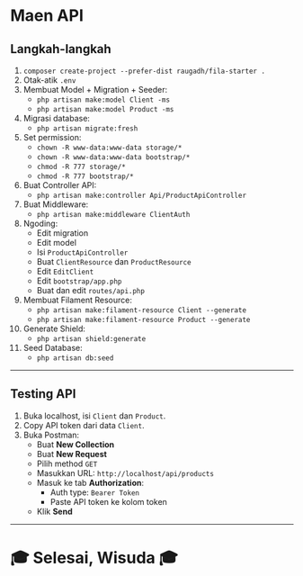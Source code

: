 # Maen API

## Langkah-langkah

1. `composer create-project --prefer-dist raugadh/fila-starter .`
2. Otak-atik `.env`
3. Membuat Model + Migration + Seeder:
   - `php artisan make:model Client -ms`
   - `php artisan make:model Product -ms`
4. Migrasi database:
   - `php artisan migrate:fresh`
5. Set permission:
   - `chown -R www-data:www-data storage/*`
   - `chown -R www-data:www-data bootstrap/*`
   - `chmod -R 777 storage/*`
   - `chmod -R 777 bootstrap/*`
6. Buat Controller API:
   - `php artisan make:controller Api/ProductApiController`
7. Buat Middleware:
   - `php artisan make:middleware ClientAuth`
8. Ngoding:
   - Edit migration
   - Edit model
   - Isi `ProductApiController`
   - Buat `ClientResource` dan `ProductResource`
   - Edit `EditClient`
   - Edit `bootstrap/app.php`
   - Buat dan edit `routes/api.php`
9. Membuat Filament Resource:
   - `php artisan make:filament-resource Client --generate`
   - `php artisan make:filament-resource Product --generate`
10. Generate Shield:
    - `php artisan shield:generate`
11. Seed Database:
    - `php artisan db:seed`

---

## Testing API

1. Buka localhost, isi `Client` dan `Product`.
2. Copy API token dari data `Client`.
3. Buka Postman:
   - Buat **New Collection**
   - Buat **New Request**
   - Pilih method `GET`
   - Masukkan URL: `http://localhost/api/products`
   - Masuk ke tab **Authorization**:
     - Auth type: `Bearer Token`
     - Paste API token ke kolom token
   - Klik **Send**

---

# 🎓 Selesai, Wisuda 🎓
